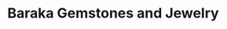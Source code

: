 ---
title: "Baraka Gemstones and Jewelry"
url: /seattle/baraka-gemstones-and-jewelry/
shop: Schmuck
---